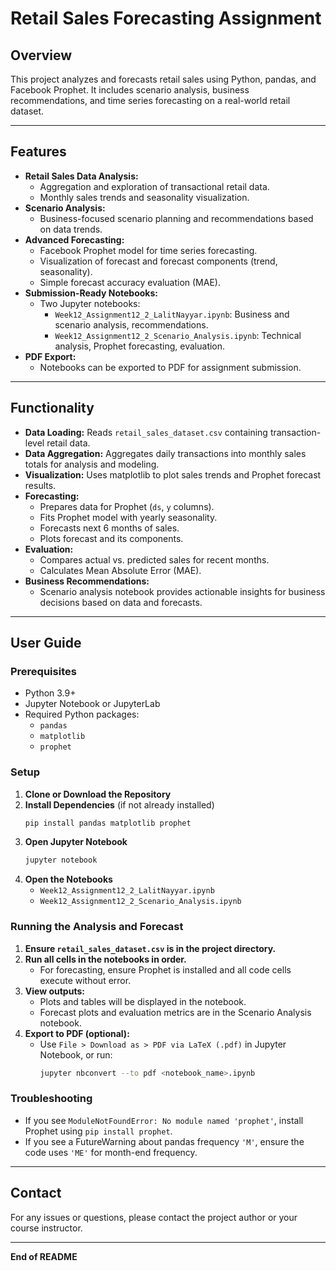 # Retail Sales Forecasting Assignment

## Overview
This project analyzes and forecasts retail sales using Python, pandas, and Facebook Prophet. It includes scenario analysis, business recommendations, and time series forecasting on a real-world retail dataset.

---

## Features
- **Retail Sales Data Analysis:**
  - Aggregation and exploration of transactional retail data.
  - Monthly sales trends and seasonality visualization.
- **Scenario Analysis:**
  - Business-focused scenario planning and recommendations based on data trends.
- **Advanced Forecasting:**
  - Facebook Prophet model for time series forecasting.
  - Visualization of forecast and forecast components (trend, seasonality).
  - Simple forecast accuracy evaluation (MAE).
- **Submission-Ready Notebooks:**
  - Two Jupyter notebooks:
    - `Week12_Assignment12_2_LalitNayyar.ipynb`: Business and scenario analysis, recommendations.
    - `Week12_Assignment12_2_Scenario_Analysis.ipynb`: Technical analysis, Prophet forecasting, evaluation.
- **PDF Export:**
  - Notebooks can be exported to PDF for assignment submission.

---

## Functionality
- **Data Loading:** Reads `retail_sales_dataset.csv` containing transaction-level retail data.
- **Data Aggregation:** Aggregates daily transactions into monthly sales totals for analysis and modeling.
- **Visualization:** Uses matplotlib to plot sales trends and Prophet forecast results.
- **Forecasting:**
  - Prepares data for Prophet (`ds`, `y` columns).
  - Fits Prophet model with yearly seasonality.
  - Forecasts next 6 months of sales.
  - Plots forecast and its components.
- **Evaluation:**
  - Compares actual vs. predicted sales for recent months.
  - Calculates Mean Absolute Error (MAE).
- **Business Recommendations:**
  - Scenario analysis notebook provides actionable insights for business decisions based on data and forecasts.

---

## User Guide

### Prerequisites
- Python 3.9+
- Jupyter Notebook or JupyterLab
- Required Python packages:
  - `pandas`
  - `matplotlib`
  - `prophet`

### Setup
1. **Clone or Download the Repository**
2. **Install Dependencies** (if not already installed)
   ```bash
   pip install pandas matplotlib prophet
   ```
3. **Open Jupyter Notebook**
   ```bash
   jupyter notebook
   ```
4. **Open the Notebooks**
   - `Week12_Assignment12_2_LalitNayyar.ipynb`
   - `Week12_Assignment12_2_Scenario_Analysis.ipynb`

### Running the Analysis and Forecast
1. **Ensure `retail_sales_dataset.csv` is in the project directory.**
2. **Run all cells in the notebooks in order.**
   - For forecasting, ensure Prophet is installed and all code cells execute without error.
3. **View outputs:**
   - Plots and tables will be displayed in the notebook.
   - Forecast plots and evaluation metrics are in the Scenario Analysis notebook.
4. **Export to PDF (optional):**
   - Use `File > Download as > PDF via LaTeX (.pdf)` in Jupyter Notebook, or run:
     ```bash
     jupyter nbconvert --to pdf <notebook_name>.ipynb
     ```

### Troubleshooting
- If you see `ModuleNotFoundError: No module named 'prophet'`, install Prophet using `pip install prophet`.
- If you see a FutureWarning about pandas frequency `'M'`, ensure the code uses `'ME'` for month-end frequency.

---

## Contact
For any issues or questions, please contact the project author or your course instructor.

---

**End of README**
